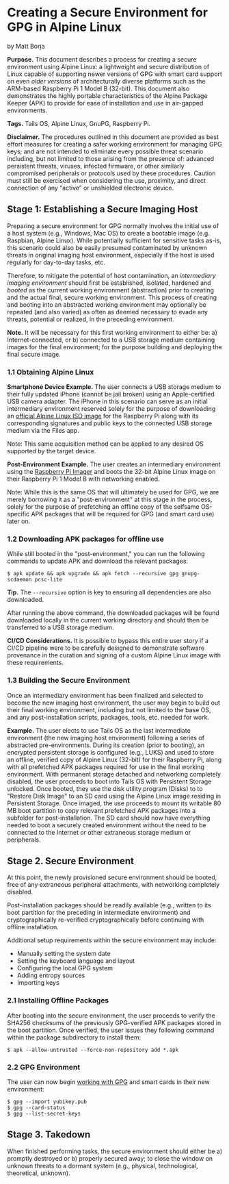 # Creating a Secure Environment for GPG in Alpine Linux

by Matt Borja

**Purpose.** This document describes a process for creating a secure environment using Alpine Linux: a lightweight and secure distribution of Linux capable of supporting newer versions of GPG with smart card support on even *older versions* of architecturally diverse platforms such as the ARM-based Raspberry Pi 1 Model B (32-bit). This document  also demonstrates the highly portable characteristics of the Alpine Package Keeper (APK) to provide for ease of installation and use in air-gapped environments.

**Tags.** Tails OS, Alpine Linux, GnuPG, Raspberry Pi.

**Disclaimer.** The procedures outlined in this document are provided as best effort measures for creating a safer working environment for managing GPG keys; and are not intended to eliminate every possible threat scenario including, but not limited to those arising from the presence of: advanced persistent threats, viruses, infected firmware, or other similarly compromised peripherals or protocols used by these procedures. Caution must still be exercised when considering the use, proximity, and direct connection of any “active” or unshielded electronic device.

## Stage 1: Establishing a Secure Imaging Host

Preparing a secure environment for GPG normally involves the initial use of a host system (e.g., Windows, Mac OS) to create a bootable image (e.g. Raspbian, Alpine Linux). While potentially sufficient for sensitive tasks as-is, this scenario could also be easily presumed contaminated by unknown threats in original imaging host environment, especially if the host is used regularly for day-to-day tasks, etc.

Therefore, to mitigate the potential of host contamination, an *intermediary imaging environment* should first be established, isolated, hardened and *booted* as the current working environment (abstraction) prior to creating and the actual final, secure working environment. This process of creating and booting into an abstracted working environment may optionally be repeated (and also varied) as often as deemed necessary to evade any threats, potential or realized, in the preceding environment.

**Note.** It will be necessary for this first working environment to either be: a) Internet-connected, or b) connected to a USB storage medium containing images for the final environment; for the purpose building and deploying the final secure image.

### 1.1 Obtaining Alpine Linux
**Smartphone Device Example.** The user connects a USB storage medium to their fully updated iPhone (cannot be jail broken) using an Apple-certified USB camera adapter. The iPhone in this scenario can serve as an initial intermediary environment reserved solely for the purpose of downloading an [official Alpine Linux ISO image](https://alpinelinux.org/downloads/) for the Raspberry Pi along with its corresponding signatures and public keys to the connected USB storage medium via the Files app.

Note: This same acquisition method can be applied to any desired OS supported by the target device.

**Post-Environment Example.** The user creates an intermediary environment using the [Raspberry Pi Imager](https://www.raspberrypi.com/software/) and boots the 32-bit Alpine Linux image on their Raspberry Pi 1 Model B with networking enabled.

Note: While this is the same OS that will ultimately be used for GPG, we are merely borrowing it as a "post-environment" at this stage in the process, solely for the purpose of prefetching an offline copy of the selfsame OS-specific APK packages that will be required for GPG (and smart card use) later on.

### 1.2 Downloading APK packages for offline use
While still booted in the "post-environment," you can run the following commands to update APK and download the relevant packages:
```shell
$ apk update && apk upgrade && apk fetch --recursive gpg gnupg-scdaemon pcsc-lite
```

**Tip.** The `--recursive` option is key to ensuring all dependencies are also downloaded.

After running the above command, the downloaded packages will be found downloaded locally in the current working directory and should then be transferred to a USB storage medium.

**CI/CD Considerations.** It is possible to bypass this entire user story if a CI/CD pipeline were to be carefully designed to demonstrate software provenance in the curation and signing of a custom Alpine Linux image with these requirements.

### 1.3 Building the Secure Environment
Once an intermediary environment has been finalized and selected to become the new imaging host environment, the user may begin to build out their final working environment, including but not limited to the base OS, and any post-installation scripts, packages, tools, etc. needed for work.

**Example.** The user elects to use Tails OS as the last intermediate environment (the new imaging host environment) following a series of abstracted pre-environments. During its creation (prior to booting), an encrypted persistent storage is configured (e.g., LUKS) and used to store an offline, verified copy of Alpine Linux (32-bit) for their Raspberry Pi, along with all prefetched APK packages required for use in the final working environment. With permanent storage detached and networking completely disabled, the user proceeds to boot into Tails OS with Persistent Storage unlocked. Once booted, they use the disk utility program (Disks) to to "Restore Disk Image" to an SD card using the Alpine Linux image residing in Persistent Storage. Once imaged, the use proceeds to mount its writable 80 MB boot partition to copy relevant prefetched APK packages into a subfolder for post-installation. The SD card should now have everything needed to boot a securely created environment without the need to be connected to the Internet or other extraneous storage medium or peripherals.

## Stage 2. Secure Environment

At this point, the newly provisioned secure environment should be booted, free of any extraneous peripheral attachments, with networking completely disabled.

Post-installation packages should be readily available (e.g., written to its boot partition for the preceding in intermediate environment) and cryptographically re-verified cryptographically before continuing with offline installation.

Additional setup requirements within the secure environment may include:

- Manually setting the system date
- Setting the keyboard language and layout
- Configuring the local GPG system
- Adding entropy sources
- Importing keys

### 2.1 Installing Offline Packages
After booting into the secure environment, the user proceeds to verify the SHA256 checksums of the previously GPG-verified APK packages stored in the boot partition. Once verified, the user issues they following command within the package subdirectory to install them:

```shell
$ apk --allow-untrusted --force-non-repository add *.apk
```

### 2.2 GPG Environment
The user can now begin [working with GPG](https://github.com/drduh/YubiKey-Guide?tab=readme-ov-file#prepare-gnupg) and smart cards in their new environment:

```shell
$ gpg --import yubikey.pub
$ gpg --card-status
$ gpg --list-secret-keys
```

## Stage 3. Takedown

When finished performing tasks, the secure environment should either be a) promptly destroyed or b) properly secured away; to close the window on unknown threats to a dormant system (e.g., physical, technological, theoretical, unknown).